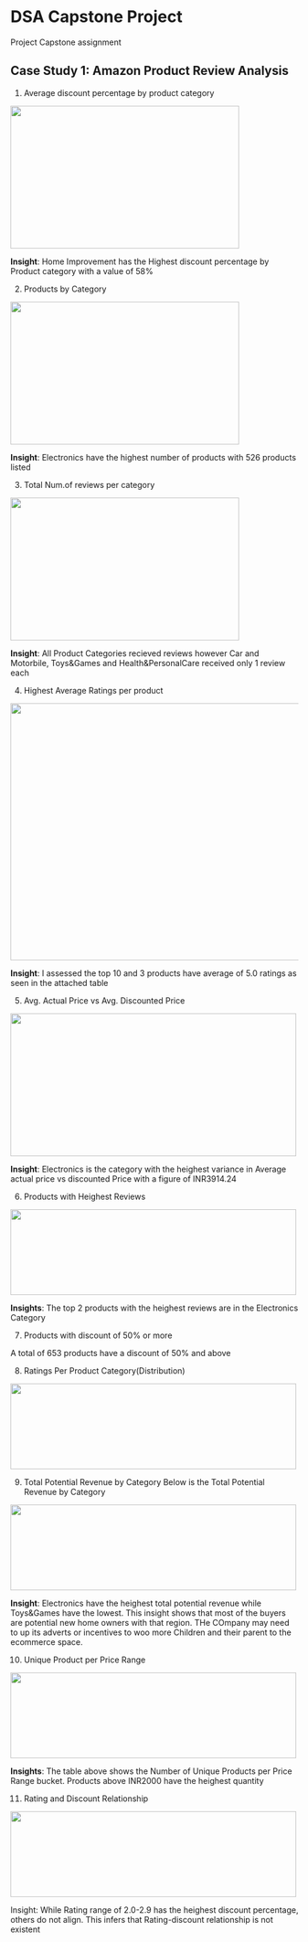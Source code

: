# DSA Capstone Project
Project Capstone assignment

## Case Study 1:  Amazon Product Review Analysis
1. Average discount percentage by product category
<img src="https://github.com/user-attachments/assets/1450529f-2f7b-44fe-b08c-1c0b9e5b8723" width=400 height=250>

**Insight**: Home Improvement has the Highest discount percentage by Product category with a value of 58%


2. Products by Category
 <img src="https://github.com/user-attachments/assets/d487d4bd-8e2d-4be8-adac-65291ea415cc" width=400 height=250>

**Insight**: Electronics have the highest number of products with 526 products listed

3. Total Num.of reviews per category
<img src="https://github.com/user-attachments/assets/82ff8d93-eec2-400e-a215-04cc49cdbb6f" width=400 height=250>

**Insight**: All Product Categories recieved reviews however Car and Motorbile, Toys&Games and Health&PersonalCare received only 1 review each

4. Highest Average Ratings per product
<img src="https://github.com/user-attachments/assets/13ec0d46-b665-48d3-8392-496e6d6c46e2" width=800 height=450>

**Insight**: I assessed the top 10 and 3 products have average of 5.0 ratings as seen in the attached table

5. Avg. Actual Price vs Avg. Discounted Price
<img src="https://github.com/user-attachments/assets/28835e2b-0ec0-40ae-97ae-344a6e9ffc74" width=500 height=250>

**Insight**: Electronics is the category with the heighest variance in Average actual price vs discounted Price with a figure of INR3914.24

6. Products with Heighest Reviews
<img src="https://github.com/user-attachments/assets/3b21a5e3-7b70-4e22-b0ab-dac8f022675d" width=500 height=150>

**Insights**: The top 2 products with the heighest reviews are in the Electronics Category

7. Products with discount of 50% or more
   
A total of 653 products have a discount of 50% and above

8. Ratings Per Product Category(Distribution)

<img src="https://github.com/user-attachments/assets/e41bc222-a23d-4a82-9bbb-27b3192c4569" width=500 height=150>



9. Total Potential Revenue by Category
Below is the Total Potential Revenue by Category

<img src="https://github.com/user-attachments/assets/fc2587b3-0283-451b-9595-6dbf80127ef2" width=500 height=150>

**Insight**: Electronics have the heighest total potential revenue while Toys&Games have the lowest. This insight shows that most of the buyers are potential new home owners with that region. THe COmpany may need to up its adverts or incentives to woo more Children and their parent to the ecommerce space.


10. Unique Product per Price Range
<img src="https://github.com/user-attachments/assets/d3c35548-2ead-444f-96a7-f373de538ad2" width=500 height=150>

**Insights**: The table above shows the Number of Unique Products per Price Range bucket. Products above INR2000 have the heighest quantity

11. Rating and Discount Relationship

<img src="https://github.com/user-attachments/assets/26948eba-555e-4847-8915-a4aff2396ffa" width=500 height=150>

Insight: While Rating range of 2.0-2.9 has the heighest discount percentage, others do not align. This infers that Rating-discount relationship is not existent
